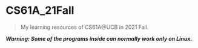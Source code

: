 # CS61A_21Fall
> My learning resources of CS61A@UCB in 2021 Fall.

***Warning: Some of the programs inside can normally work only on Linux.***